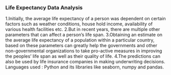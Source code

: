 ### Life Expectancy Data Analysis

1.Initially, the average life expectancy of a person was dependent on certain factors such as weather conditions, house hold income, availability of various health facilities etc. 
2.But in recent years, there are multiple other parameters that can affect a person’s life span.
3.Obtaining an estimate on the average life expectancy of a population within a particular country, based on these parameters can greatly help the governments and other non-governmental organizations to take pro-active measures in improving the peoples’ life span as well as their quality of life.
4.The predictions can also be used by life insurance companies in making underwriting decisions.
Languages used : Python and its libraries like seaborn, numpy and pandas.
